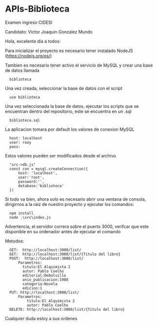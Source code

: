 # APIs-Biblioteca
Examen ingreso CIDESI

Candidato: Victor Joaquin Gonzalez Mundo

Hola, excelente dia a todos:

Para inicializar el proyecto es necesario tener instalado NodeJS (https://nodejs.org/es/) 
      
Tambien es necesario tener activo el servicio de MySQL y crear una base de datos llamada 

      biblioteca
      
Una vez creada, seleccionar la base de datos con el script

      use biblioteca
 
 
 Una vez seleccionada la base de datos, ejecutar los scripts que se encuentran dentro del repositorio, este se encuentra en un .sql
 
      biblioteca.sql
      
La aplicacion tomara por default los valores de conexion MySQL

      host: localhost
      user: rooy
      pass:   
      
Estos valores pueden ser modificados desde el archivo


      "src->db.js"
      const con = mysql.createConnection({
          host: 'localhost',
          user:'root',
          password:'',
          database:'biblioteca'
      })
      
      
Si todo va bien, ahora solo es necesario abrir una ventana de consola, dirigirnos a la raiz de nuestro proyecto y ejecutar los comandos:
      
      npm install   
      node .\src\index.js 
      
     
Advertencia, el servidor correra sobre el puerto 3000, verifcar que este disponible en su ordenador antes de ejecutar el comando



Metodos:

      GET:  http://localhost:3000/list/
      GET:  http://localhost:3000/list/{Titulo del libro}
      POST:  http://localhost:3000/list/
          Parametros:
            titulo:El Alquimista 2
            autor: Pablo Coelho
            editorial:Debolsillo
            anio_publicacion:1988
            categoria:Novela
            edicion:1
      PUT: http://localhost:3000/list/
          Parametros:
              titulo:El Alquimista 2
              autor: Pablo Coelho
      DELETE: http://localhost:3000/list/{Titulo del libro}
      
      
Cualquier duda estoy a sus ordenes

